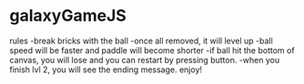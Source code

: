 # galaxyGameJS
 
 rules
 -break bricks with the ball
 -once all removed, it will level up
 -ball speed will be faster and paddle will become shorter
 -if ball hit the bottom of canvas, you will lose and you can restart by pressing button.
 -when you finish lvl 2, you will see the ending message.
 enjoy!
